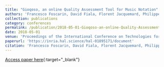 ```yaml
---
title: "Gioqoso, an online Quality Assessment Tool for Music Notation"
authors: 'Francesco Foscarin, David Fiala, Florent Jacquemard, Philippe Rigaux, Virginie Thion'
collection: publications
category: conferences
permalink: /publication/2018-05-01-Gioqoso-an-online-Quality-Assessment-Tool-for-Music-Notation
date: 2018-05-01
venue: 'Proceedings of the International Conference on Technologies for Music Notation and Representation (TENOR)'
paperurl: 'https://inria.hal.science/hal-01895171/document'
citation: 'Francesco Foscarin, David Fiala, Florent Jacquemard, Philippe Rigaux, Virginie Thion, &quot;Gioqoso, an online Quality Assessment Tool for Music Notation&quot; In the proceedings of the International Conference on Technologies for Music Notation and Representation (TENOR), 2018.'
---
```

[Access paper here](https://inria.hal.science/hal-01895171){:target="_blank"}
